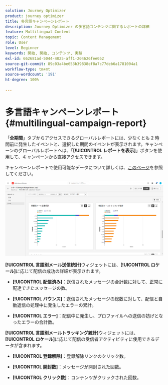 ```yaml
---
solution: Journey Optimizer
product: journey optimizer
title: 多言語キャンペーンレポート
description: Journey Optimizer の多言語コンテンツに関するレポートの詳細
feature: Multilingual Content
topic: Content Management
role: User
level: Beginner
keywords: 開始, 開始, コンテンツ, 実験
exl-id: 662681ad-5044-4025-aff1-204626fee052
source-git-commit: 89c03a4be653b39838ef8a7c77deb6a1781004a1
workflow-type: tm+mt
source-wordcount: '191'
ht-degree: 100%

---
```


# 多言語キャンペーンレポート {#multilingual-campaign-report}

「**全期間**」タブからアクセスできるグローバルレポートには、少なくとも 2 時間前に発生したイベントと、選択した期間のイベントが表示されます。キャンペーンのグローバルレポートへは、「**[!UICONTROL レポートを表示]**」ボタンを使用して、キャンペーンから直接アクセスできます。

キャンペーンレポートで使用可能なデータについて詳しくは、[このページ](../reports/campaign-global-report.md)を参照してください。

![](assets/report_multilingual.png)

**[!UICONTROL 言語別メール送信統計]**&#x200B;ウィジェットには、**[!UICONTROL ロケール]**&#x200B;に応じて配信の成功の詳細が表示されます。

* **[!UICONTROL 配信済み]**：送信されたメッセージの合計数に対して、正常に配達できたメッセージの数。

* **[!UICONTROL バウンス]**：送信されたメッセージの総数に対して、配信と自動返信の処理中に発生したエラーの累計。

* **[!UICONTROL エラー]**：配信中に発生し、プロファイルへの送信の妨げとなったエラーの合計数。

**[!UICONTROL 言語別メールトラッキング統計]**&#x200B;ウィジェットには、**[!UICONTROL ロケール]**&#x200B;に応じて配信の受信者アクティビティに使用できるデータが含まれます。

* **[!UICONTROL 登録解除]**：登録解除リンクのクリック数。

* **[!UICONTROL 開封数]**：メッセージが開封された回数。

* **[!UICONTROL クリック数]**：コンテンツがクリックされた回数。
